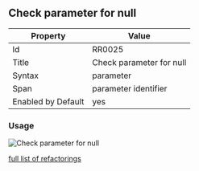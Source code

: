 ## Check parameter for null

Property | Value
--- | ---
Id|RR0025
Title|Check parameter for null
Syntax|parameter
Span|parameter identifier
Enabled by Default|yes

### Usage

![Check parameter for null](../../images/refactorings/CheckParameterForNull.png)

[full list of refactorings](Refactorings.md)